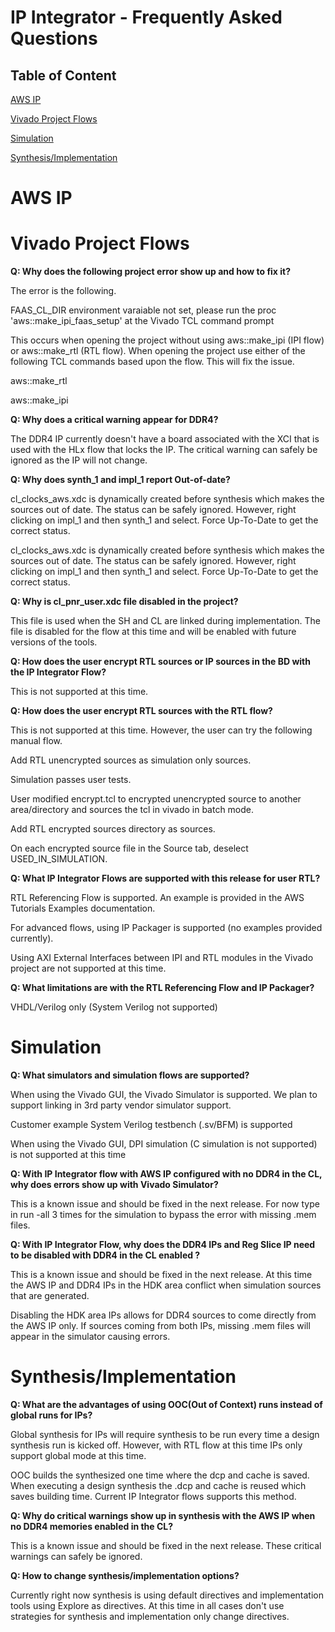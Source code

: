 # IP Integrator - Frequently Asked Questions

## Table of Content

[AWS IP](#ip)

[Vivado Project Flows](#proj)

[Simulation](#sim)

[Synthesis/Implementation](#impl)


<a name="ip"></a>
# AWS IP

<a name="proj"></a>
# Vivado Project Flows

**Q: Why does the following project error show up and how to fix it?**

The error is the following.

FAAS\_CL\_DIR environment varaiable not set, please run the proc 'aws::make_ipi_faas_setup' at the Vivado TCL command prompt

This occurs when opening the project without using aws::make\_ipi (IPI flow) or aws::make\_rtl (RTL flow). When opening the project use either of the following TCL commands based upon the flow.  This will fix the issue.

aws::make\_rtl

aws::make\_ipi

**Q: Why does a critical warning appear for DDR4?**

The DDR4 IP currently doesn't have a board associated with the XCI that is used with the HLx flow that locks the IP.  The critical warning can safely be ignored as the IP will not change.

**Q: Why does synth\_1 and impl\_1 report Out-of-date?**

cl\_clocks\_aws.xdc is dynamically created before synthesis which makes the sources out of date.  The status can be safely ignored. However, right clicking on impl\_1 and then synth\_1 and select. Force Up-To-Date to get the correct status.

cl\_clocks\_aws.xdc is dynamically created before synthesis which makes the sources out of date. The status can be safely ignored. However, right clicking on impl\_1 and then synth\_1 and select. Force Up-To-Date to get the correct status.

**Q: Why is cl\_pnr\_user.xdc file disabled in the project?**

This file is used when the SH and CL are linked during implementation.  The file is disabled for the flow at this time and will be enabled with future versions of the tools.


**Q: How does the user encrypt RTL sources or IP sources in the BD with the IP Integrator Flow?**

This is not supported at this time.

**Q: How does the user encrypt RTL sources with the RTL flow?**

This is not supported at this time. However, the user can try the following manual flow.

Add RTL unencrypted sources as simulation only sources.

Simulation passes user tests.

User modified encrypt.tcl to encrypted unencrypted source to another area/directory and sources the tcl in vivado in batch mode. 

Add RTL encrypted sources directory as sources.

On each encrypted source file in the Source tab, deselect USED\_IN\_SIMULATION.

**Q: What IP Integrator Flows are supported with this release for user RTL?**

RTL Referencing Flow is supported. An example is provided in the AWS Tutorials Examples documentation.

For advanced flows, using IP Packager is supported (no examples provided currently).

Using AXI External Interfaces between IPI and RTL modules in the Vivado project are not supported at this time.

**Q: What limitations are with the RTL Referencing Flow and IP Packager?**

VHDL/Verilog only (System Verilog not supported)


<a name="sim"></a>
# Simulation


**Q: What simulators and simulation flows are supported?**

When using the Vivado GUI, the Vivado Simulator is supported.  We plan to support linking in 3rd party vendor simulator support.

Customer example System Verilog testbench (.sv/BFM) is supported

When using the Vivado GUI, DPI simulation (C simulation is not supported) is not supported at this time 

**Q: With IP Integrator flow with AWS IP configured with no DDR4 in the CL, why does errors show up with Vivado Simulator?**

This is a known issue and should be fixed in the next release. For now type in run -all 3 times for the simulation to bypass the error with missing .mem files.

**Q: With IP Integrator Flow, why does the DDR4 IPs and Reg Slice IP need to be disabled with DDR4 in the CL enabled ?**

This is a known issue and should be fixed in the next release. At this time the AWS IP and DDR4 IPs in the HDK area conflict when simulation sources that are generated.

Disabling the HDK area IPs allows for DDR4 sources to come directly from the AWS IP only.  If sources coming from both IPs, missing .mem files will appear in the simulator
causing errors.


<a name="impl"></a>
# Synthesis/Implementation

**Q: What are the advantages of using OOC(Out of Context) runs instead of global runs for IPs?**

Global synthesis for IPs will require synthesis to be run every time a design synthesis run is kicked off.  However, with RTL flow at this time IPs only support global mode at this time.  

OOC builds the synthesized one time where the dcp and cache is saved.  When executing a design synthesis the .dcp and cache is reused which saves building time. Current IP Integrator flows supports this method.


**Q: Why do critical warnings show up in synthesis with the AWS IP when no DDR4 memories enabled in the CL?**

This is a known issue and should be fixed in the next release. These critical warnings can safely be ignored.

**Q: How to change synthesis/implementation options?**

Currently right now synthesis is using default directives and implementation tools using Explore as directives.  At this time in all cases don't use strategies for synthesis and implementation only change directives.   

